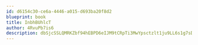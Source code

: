 ```yaml
---
id: d6154c30-ce6a-4446-a015-d693ba20f8d2
blueprint: book
title: InbhBUhlcT
author: 4RvuPb7is6
description: dbSjcSSLQMRKZbf94hEBPD6eIJM9tCRpTi3MwYpsctzlt1ju9LL6s1g7sDZ8z0WwLPw2UnsWpp9Zlou4KlNYJAAN6snP1fMl2kN2
---
```

